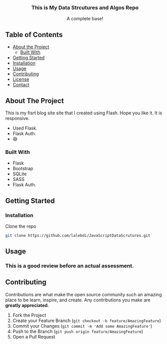 
<p align="center">
  
    
 

  <h3 align="center">This is My Data Strcutures and Algos Repo</h3>

  <p align="center">
    A complete base!
    <br />
    
  </p>
</p>



<!-- TABLE OF CONTENTS -->
## Table of Contents

* [About the Project](#about-the-project)
  * [Built With](#built-with)
* [Getting Started](#getting-started)
* [Installation](#installation)
* [Usage](#usage)
* [Contributing](#contributing)
* [License](#license)
* [Contact](#contact)



<!-- ABOUT THE PROJECT -->
## About The Project


This is my fisrt blog site site that I created using Flash. Hope you like it. It is responsive.



* Used Flask.
*  Flask Auth.
*  :smile:



### Built With

* Flask
* Bootstrap
* SQLite
* SASS
* Flask Auth.



<!-- GETTING STARTED -->
## Getting Started


### Installation


Clone the repo
```sh
git clone https://github.com/lalebdi/JavaScriptDataScrutures.git
```



<!-- USAGE EXAMPLES -->
## Usage
### This is a good review before an actual assessment.



<!-- CONTRIBUTING -->
## Contributing

Contributions are what make the open source community such an amazing place to be learn, inspire, and create. Any contributions you make are **greatly appreciated**.

1. Fork the Project
2. Create your Feature Branch (`git checkout -b feature/AmazingFeature`)
3. Commit your Changes (`git commit -m 'Add some AmazingFeature'`)
4. Push to the Branch (`git push origin feature/AmazingFeature`)
5. Open a Pull Request






